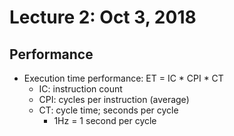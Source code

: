 # Lecture 2: Oct 3, 2018
## Performance
* Execution time performance: ET = IC * CPI * CT
  * IC: instruction count
  * CPI: cycles per instruction (average)
  * CT: cycle time; seconds per cycle
    * 1Hz = 1 second per cycle
